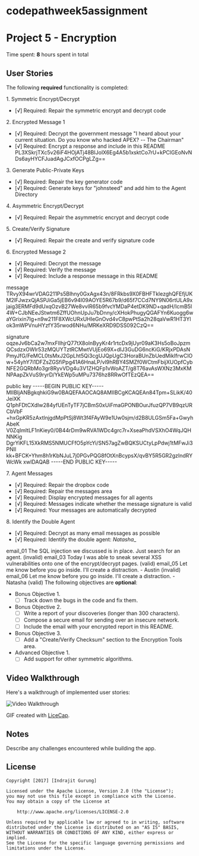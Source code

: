 # codepathweek5assignment
# Project 5 - Encryption

Time spent: **8** hours spent in total

## User Stories

The following **required** functionality is completed:

1\. Symmetric Encrypt/Decrypt
  * [√]  Required: Repair the symmetric encrypt and decrypt code

2\. Encrypted Message 1
  * [√]  Required: Decrypt the government message   "I heard about your current situation. Do you know who hacked APEX? -- The Chairman"
  * [√]  Required: Encrypt a response and include in this README
  PL3XSkrjTXc5v26iF4HOjATj48BIJolX6Eg4A5b1xsktCo7rU+kPClGEoNvNDs6ayHYCFJuadAgJCxfOCPgLZg==

3\. Generate Public-Private Keys
  * [√]  Required: Repair the key generator code
  * [√]  Required: Generate keys for "johnsteed" and add him to the Agent Directory

4\. Asymmetric Encrypt/Decrypt
  * [√]  Required: Repair the asymmetric encrypt and decrypt code

5\. Create/Verify Signature
  * [√]  Required: Repair the create and verify signature code
  
6\. Encrypted Message 2
  * [√]  Required: Decrypt the message
  * [√]  Required: Verify the message
  * [√]  Required: Include a response message in this README
  
message TRvyX94wrVDAG211Ps5Blhny0GxAgx43n/8FRkbs9X0FBHFTklezghQFEfjUKM2lFJwzxQjASPJiGa5jEB6v94I09AOYE5R67b9/d65f7CCd7NY9N06rtULA9xjaig3ERMFd9dUxqOzvB27We8vvlR65b9fvcYMDaP4etDK9ND+qadH/IcmB5I4W+CJbNEeJStwtm6ZffUOhnUpJu7bDnny/cXHokPhugyQGAFYn6Kuogg6waYGrixin7Ig+n9w211F8XWcURxUHIeGnOvd4vC8pwPtSa2h28qaVwR1HT3Ylok3mWPVnuHYzfY35rwod6NHu/MRKeXRD9DSS092CzQ==
  
signature  oqzeJv6bCa2w7mxFIlhjrQ77tX8oInByyKr4r1rtcDx9jUyr09aK3Hs5oBoJpzmQCsdzxOWIr53zMQUYTztRCMwtVUjEo69X+dIJ3GuDG6ncKiG/KRjxPDAsNPmyJfG/FeMCL0tsMxJ2GpLht5Qi3cgUJQpUgC3HoraBUnZbUedMiklfrwClOw+54yhY7i1DFZsZGSfiPpg41A6HnaLP/vl9hRBY4SMZf0WCtmFbijXUOpfCybNFE2GQRbMo3gr8RyvVDg4u3V1ZHQFp1vWoAZT/g8T76avAsWXNz3MxKMNPAapZkVuS9ryrD/YkEWp5uMPu7376hz8RRwOfTEzQEA==

public key
-----BEGIN PUBLIC KEY-----
MIIBIjANBgkqhkiG9w0BAQEFAAOCAQ8AMIIBCgKCAQEAn84Tpm+SLikK/40JeiXK
Q1phFDtCXdIw284yfUEnTyTF7jCBmS0xUiFmaGPONBOurJfuzQP7VB9qzURCbVbF
+hxGpKR5zAxtlnjgdMpPtSj8Wt3f4FAyW9e1Uw0sjm/d2B8ULGSm5Fa+GwyhAbeK
V0ZqImltLF1nKiey0/0B44rDm9wRVA1WDc4grc7r+XseaPhdVSXhO4WqJQHNNKig
DgrYiKFL15XkRMS5NMUCFfO5pYcYi/SN57agZwBQKSUCtyLpPdwj1tMFwJi3PNIl
kk+BFCK+Yhm8h1rKbNJuL7j0PGvPQG8fOtXnBcypsX/qvBY5R5GR2gzIndRYWcWk
xwIDAQAB
-----END PUBLIC KEY-----

7\. Agent Messages
  * [√]  Required: Repair the dropbox code
  * [√]  Required: Repair the messages area
  * [√]  Required: Display encrypted messages for all agents
  * [√]  Required: Messages indicate whether the message signature is valid
  * [√]  Required: Your messages are automatically decrypted

8\. Identify the Double Agent
  * [√]  Required: Decrypt as many email messages as possible
  * [√]  Required: Identify the double agent: _Natasha__
  
  email_01 The SQL injection we discussed is in place. Just search for an agent. (invalid)
  email_03 Today I was able to sneak several XSS vulnerabilities onto one of the encrypt/decrypt pages. (valid)
  email_05 Let me know before you go inside. I'll create a distraction. - Austin    (invalid)
  email_06 Let me know before you go inside. I'll create a distraction. - Natasha   (valid)
The following objectives are **optional**:

* Bonus Objective 1\.
  * [ ]  Track down the bugs in the code and fix them.

* Bonus Objective 2\.
  * [ ]  Write a report of your discoveries (longer than 300 characters).
  * [ ]  Compose a secure email for sending over an insecure network.
  * [ ]  Include the email with your encrypted report in this README.

* Bonus Objective 3\.
  * [ ]  Add a "Create/Verify Checksum" section to the Encryption Tools area.

* Advanced Objective 1\.
  * [ ]  Add support for other symmetric algorithms.

## Video Walkthrough

Here's a walkthrough of implemented user stories:

<img src='http://i.imgur.com/npTabNl.gif' title='Video Walkthrough' width='' alt='Video Walkthrough' />

GIF created with [LiceCap](http://www.cockos.com/licecap/).

## Notes

Describe any challenges encountered while building the app.

## License

    Copyright [2017] [Indrajit Gurung]

    Licensed under the Apache License, Version 2.0 (the "License");
    you may not use this file except in compliance with the License.
    You may obtain a copy of the License at

        http://www.apache.org/licenses/LICENSE-2.0

    Unless required by applicable law or agreed to in writing, software
    distributed under the License is distributed on an "AS IS" BASIS,
    WITHOUT WARRANTIES OR CONDITIONS OF ANY KIND, either express or implied.
    See the License for the specific language governing permissions and
    limitations under the License.
